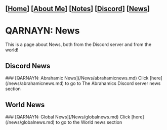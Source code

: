 <link rel="icon" href="https://demerci.github.io/qarnayn/favicon.ico">
<link rel="stylesheet" href="https://dhulqarnayn.github.io/qarnayn/index.css">

## [[Home](index.md)] [[About Me](ABOUT.md)] [[Notes](NOTES.md)] [[Discord](DISCORD.md)] [[News](news.md)]

# QARNAYN: News
This is a page about News, both from the Discord server and from the world!

<h2>Discord News</h2>
### [QARNAYN: Abrahamic News](/News/abrahamicnews.md)   
Click [here](/news/abrahamicnews.md) to go to The Abrahamics Discord server news section

<h2>World News</h2>
### [QARNAYN: Global News](/News/globalnews.md)
Click [here](/news/globalnews.md) to go to the World news section